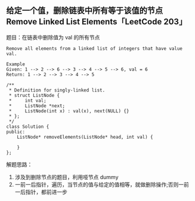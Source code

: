 ## 给定一个值，删除链表中所有等于该值的节点 Remove Linked List Elements「LeetCode 203」

题目：在链表中删除值为 val 的所有节点

```
Remove all elements from a linked list of integers that have value val.

Example
Given: 1 --> 2 --> 6 --> 3 --> 4 --> 5 --> 6, val = 6
Return: 1 --> 2 --> 3 --> 4 --> 5
```
```
/**
 * Definition for singly-linked list.
 * struct ListNode {
 *     int val;
 *     ListNode *next;
 *     ListNode(int x) : val(x), next(NULL) {}
 * };
 */
class Solution {
public:
    ListNode* removeElements(ListNode* head, int val) {
        
    }
};
```

解题思路：

1. 涉及到删除节点的题目，利用哑节点 dummy
2. 一前一后指针，遍历，当节点的值与给定的值相等，就做删除操作;否则一前一后指针，都前进一步
